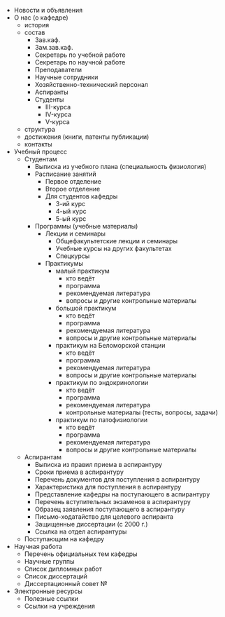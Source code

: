* Новости и объявления
* О нас (о кафедре)
	* история
	* состав
		* Зав.каф.
		* Зам.зав.каф.
		* Секретарь по учебной работе
		* Секретарь по научной работе
		* Преподаватели
		* Научные сотрудники
		* Хозяйственно-технический персонал
		* Аспиранты
		* Студенты
			* III-курса
			* IV-курса
			* V-курса
	* структура
	* достижения (книги, патенты публикации)
	* контакты
* Учебный процесс
	* Студентам
		* Выписка из учебного плана (специальность физиология)
		* Расписание занятий
			* Первое отделение
			* Второе отделение
			* Для студентов кафедры
				* 3-ий курс
				* 4-ый курс
				* 5-ый курс
		* Программы (учебные материалы)
			* Лекции и семинары
				* Общефакультетские лекции и семинары
				* Учебные курсы на других факультетах
				* Спецкурсы
			* Практикумы
				* малый практикум
					* кто ведёт
					* программа
					* рекомендуемая литература 
					* вопросы и другие контрольные материалы
				* большой практикум
					* кто ведёт
					* программа
					* рекомендуемая литература 
					* вопросы и другие контрольные материалы
				* практикум на Беломорской станции
					* кто ведёт
					* программа
					* рекомендуемая литература 
					* вопросы и другие контрольные материалы
				* практикум по эндокринологии
					* кто ведёт
					* программа
					* рекомендуемая литература 
					* контрольные материалы (тесты, вопросы, задачи)
				* практикум по патофизиологии
					* кто ведёт
					* программа
					* рекомендуемая литература 
					* вопросы и другие контрольные материалы
	* Аспирантам
		* Выписка из правил приема в аспирантуру
		* Сроки приема в аспирантуру
		* Перечень документов для поступления в аспирантуру
		* Характеристика для поступления в аспирантуру
		* Представление кафедры на поступающего в аспирантуру
		* Перечень вступительных экзаменов в аспирантуру
		* Образец заявления поступающего в аспирантуру
		* Письмо-ходатайство для целевого аспиранта 
		* Защищенные диссертации (с 2000 г.)
		* Ссылка на отдел аспирантуры
	* Поступающим на кафедру
* Научная работа
	* Перечень официальных тем кафедры
	* Научные группы
	* Список дипломных работ 
	* Список диссертаций
	* Диссертационный совет №
* Электронные ресурсы
	* Полезные ссылки
	* Ссылки на учреждения
